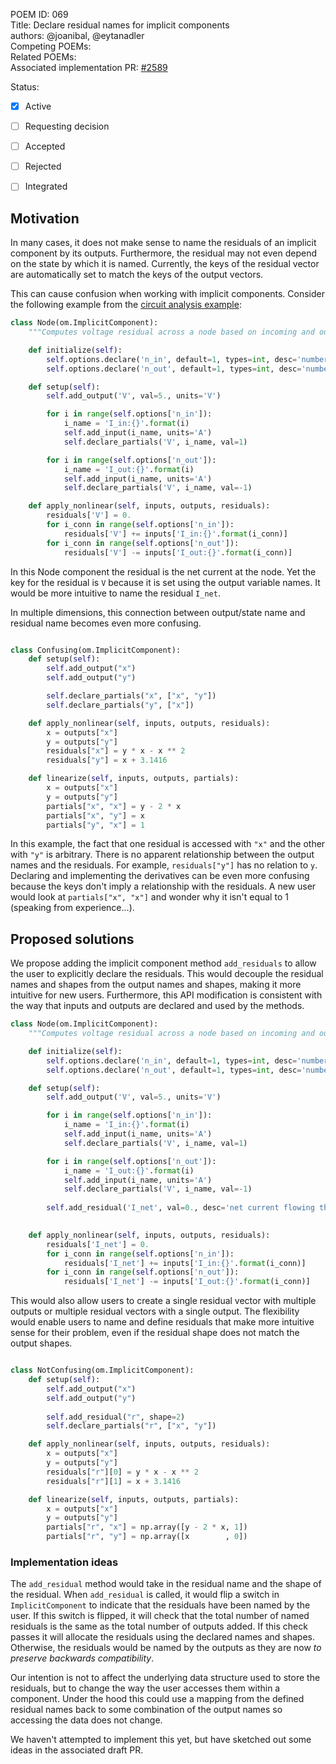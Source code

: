 POEM ID: 069  
Title: Declare residual names for implicit components  
authors: @joanibal, @eytanadler  
Competing POEMs:  
Related POEMs:  
Associated implementation PR: [#2589](https://github.com/OpenMDAO/OpenMDAO/pull/2589)

Status:

- [x] Active
- [ ] Requesting decision
- [ ] Accepted
- [ ] Rejected
- [ ] Integrated


## Motivation

In many cases, it does not make sense to name the residuals of an implicit component by its outputs.
Furthermore, the residual may not even depend on the state by which it is named.
Currently, the keys of the residual vector are automatically set to match the keys of the output vectors. 

This can cause confusion when working with implicit components.
Consider the following example from the [circuit analysis example](https://openmdao.org/newdocs/versions/latest/examples/circuit_analysis_examples.html):

```python
class Node(om.ImplicitComponent):
    """Computes voltage residual across a node based on incoming and outgoing current."""

    def initialize(self):
        self.options.declare('n_in', default=1, types=int, desc='number of connections with + assumed in')
        self.options.declare('n_out', default=1, types=int, desc='number of current connections + assumed out')

    def setup(self):
        self.add_output('V', val=5., units='V')

        for i in range(self.options['n_in']):
            i_name = 'I_in:{}'.format(i)
            self.add_input(i_name, units='A')
            self.declare_partials('V', i_name, val=1)

        for i in range(self.options['n_out']):
            i_name = 'I_out:{}'.format(i)
            self.add_input(i_name, units='A')
            self.declare_partials('V', i_name, val=-1)

    def apply_nonlinear(self, inputs, outputs, residuals):
        residuals['V'] = 0.
        for i_conn in range(self.options['n_in']):
            residuals['V'] += inputs['I_in:{}'.format(i_conn)]
        for i_conn in range(self.options['n_out']):
            residuals['V'] -= inputs['I_out:{}'.format(i_conn)]
```

In this Node component the residual is the net current at the node.
Yet the key for the residual is `V` because it is set using the output variable names. 
It would be more intuitive to name the residual `I_net`. 

In multiple dimensions, this connection between output/state name and residual name becomes even more confusing.

```python

class Confusing(om.ImplicitComponent):
    def setup(self):
        self.add_output("x")
        self.add_output("y")

        self.declare_partials("x", ["x", "y"])
        self.declare_partials("y", ["x"])

    def apply_nonlinear(self, inputs, outputs, residuals):
        x = outputs["x"]
        y = outputs["y"]
        residuals["x"] = y * x - x ** 2
        residuals["y"] = x + 3.1416

    def linearize(self, inputs, outputs, partials):
        x = outputs["x"]
        y = outputs["y"]
        partials["x", "x"] = y - 2 * x
        partials["x", "y"] = x
        partials["y", "x"] = 1    
```

In this example, the fact that one residual is accessed with `"x"` and the other with `"y"` is arbitrary.
There is no apparent relationship between the output names and the residuals.
For example, `residuals["y"]` has no relation to `y`.
Declaring and implementing the derivatives can be even more confusing because the keys don't imply a relationship with the residuals.
A new user would look at `partials["x", "x"]` and wonder why it isn't equal to 1 (speaking from experience...).


## Proposed solutions

We propose adding the implicit component method `add_residuals` to allow the user to explicitly declare the residuals.
This would decouple the residual names and shapes from the output names and shapes, making it more intuitive for new users.
Furthermore, this API modification is consistent with the way that inputs and outputs are declared and used by the methods.


```python
class Node(om.ImplicitComponent):
    """Computes voltage residual across a node based on incoming and outgoing current."""

    def initialize(self):
        self.options.declare('n_in', default=1, types=int, desc='number of connections with + assumed in')
        self.options.declare('n_out', default=1, types=int, desc='number of current connections + assumed out')

    def setup(self):
        self.add_output('V', val=5., units='V')

        for i in range(self.options['n_in']):
            i_name = 'I_in:{}'.format(i)
            self.add_input(i_name, units='A')
            self.declare_partials('V', i_name, val=1)

        for i in range(self.options['n_out']):
            i_name = 'I_out:{}'.format(i)
            self.add_input(i_name, units='A')
            self.declare_partials('V', i_name, val=-1)
        
        self.add_residual('I_net', val=0., desc='net current flowing through the node')
        

    def apply_nonlinear(self, inputs, outputs, residuals):
        residuals['I_net'] = 0.
        for i_conn in range(self.options['n_in']):
            residuals['I_net'] += inputs['I_in:{}'.format(i_conn)]
        for i_conn in range(self.options['n_out']):
            residuals['I_net'] -= inputs['I_out:{}'.format(i_conn)]
```

This would also allow users to create a single residual vector with multiple outputs or multiple residual vectors with a single output.
The flexibility would enable users to name and define residuals that make more intuitive sense for their problem, even if the residual shape does not match the output shapes.

```python

class NotConfusing(om.ImplicitComponent):
    def setup(self):
        self.add_output("x")
        self.add_output("y")
        
        self.add_residual("r", shape=2)
        self.declare_partials("r", ["x", "y"])

    def apply_nonlinear(self, inputs, outputs, residuals):
        x = outputs["x"]
        y = outputs["y"]
        residuals["r"][0] = y * x - x ** 2
        residuals["r"][1] = x + 3.1416

    def linearize(self, inputs, outputs, partials):
        x = outputs["x"]
        y = outputs["y"]
        partials["r", "x"] = np.array([y - 2 * x, 1])
        partials["r", "y"] = np.array([x        , 0])
```
### Implementation ideas

The `add_residual` method would take in the residual name and the shape of the residual.
When `add_residual` is called, it would flip a switch in `ImplicitComponent` to indicate that the residuals have been named by the user.
If this switch is flipped, it will check that the total number of named residuals is the same as the total number of outputs added.
If this check passes it will allocate the residuals using the declared names and shapes. 
Otherwise, the residuals would be named by the outputs as they are now *to preserve backwards compatibility*. 

Our intention is not to affect the underlying data structure used to store the residuals, but to change the way the user accesses them within a component.
Under the hood this could use a mapping from the defined residual names back to some combination of the output names so accessing the data does not change.

We haven't attempted to implement this yet, but have sketched out some ideas in the associated draft PR.
